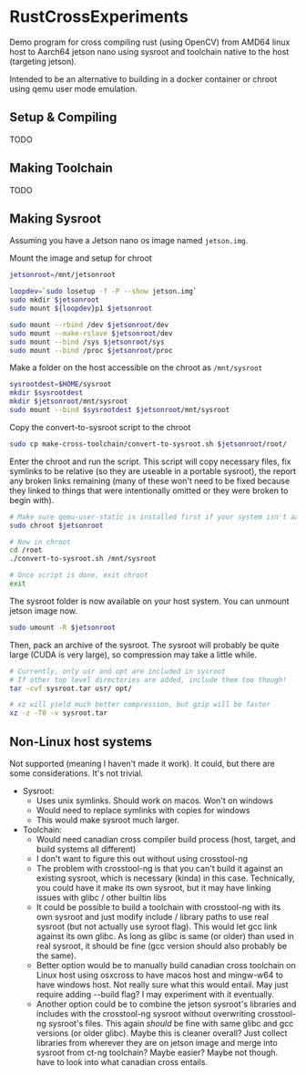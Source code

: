 # RustCrossExperiments

Demo program for cross compiling rust (using OpenCV) from AMD64 linux host to Aarch64 jetson nano using sysroot and toolchain native to the host (targeting jetson).

Intended to be an alternative to building in a docker container or chroot using qemu user mode emulation.

## Setup & Compiling

TODO


## Making Toolchain

TODO


## Making Sysroot

Assuming you have a Jetson nano os image named `jetson.img`.

Mount the image and setup for chroot

```sh
jetsonroot=/mnt/jetsonroot

loopdev=`sudo losetup -f -P --show jetson.img`
sudo mkdir $jetsonroot
sudo mount ${loopdev}p1 $jetsonroot

sudo mount --rbind /dev $jetsonroot/dev
sudo mount --make-rslave $jetsonroot/dev
sudo mount --bind /sys $jetsonroot/sys
sudo mount --bind /proc $jetsonroot/proc
```

Make a folder on the host  accessible on the chroot as `/mnt/sysroot`

```sh
sysrootdest=$HOME/sysroot
mkdir $sysrootdest
mkdir $jetsonroot/mnt/sysroot
sudo mount --bind $sysrootdest $jetsonroot/mnt/sysroot
```

Copy the convert-to-sysroot script to the chroot

```sh
sudo cp make-cross-toolchain/convert-to-sysroot.sh $jetsonroot/root/
```

Enter the chroot and run the script. This script will copy necessary files, fix symlinks to be relative (so they are useable in a portable sysroot), the report any broken links remaining (many of these won't need to be fixed because they linked to things that were intentionally omitted or they were broken to begin with).

```sh
# Make sure qemu-user-static is installed first if your system isn't aarch64
sudo chroot $jetsonroot

# Now in chroot
cd /root
./convert-to-sysroot.sh /mnt/sysroot

# Once script is done, exit chroot
exit
```

The sysroot folder is now available on your host system. You can unmount jetson image now.

```sh
sudo umount -R $jetsonroot
```

Then, pack an archive of the sysroot. The sysroot will probably be quite large (CUDA is very large), so compression may take a little while.

```sh
# Currently, only usr and opt are included in sysroot
# If other top level directories are added, include them too though!
tar -cvf sysroot.tar usr/ opt/

# xz will yield much better compression, but gzip will be faster
xz -z -T0 -v sysroot.tar
```


## Non-Linux host systems

Not supported (meaning I haven't made it work). It could, but there are some considerations. It's not trivial.

- Sysroot:
    - Uses unix symlinks. Should work on macos. Won't on windows
    - Would need to replace symlinks with copies for windows
    - This would make sysroot much larger.
- Toolchain:
    - Would need canadian cross compiler build process (host, target, and build systems all different)
    - I don't want to figure this out without using crosstool-ng
    - The problem with crosstool-ng is that you can't build it against an existing sysroot, which is necessary (kinda) in this case. Technically, you could have it make its own sysroot, but it may have linking issues with glibc / other builtin libs
    - It could be possible to build a toolchain with crosstool-ng with its own sysroot and just modify include / library paths to use real sysroot (but not actually use syroot flag). This would let gcc link against its own glibc. As long as glibc is same (or older) than used in real sysroot, it should be fine (gcc version should also probably be the same).
    - Better option would be to manually build canadian cross toolchain on Linux host using osxcross to have macos host and mingw-w64 to have windows host. Not really sure what this would entail. May just require adding --build flag? I may experiment with it eventually.
    - Another option could be to combine the jetson sysroot's libraries and includes with the crosstool-ng sysroot without overwriting crosstool-ng sysroot's files. This again *should* be fine with same glibc and gcc versions (or older glibc). Maybe this is cleaner overall? Just collect libraries from wherever they are on jetson image and merge into sysroot from ct-ng toolchain? Maybe easier? Maybe not though. have to look into what canadian cross entails.
